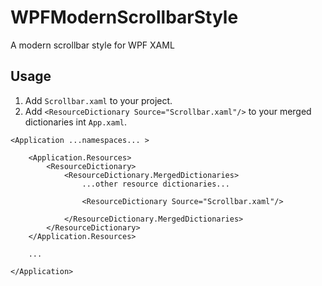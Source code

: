 # WPFModernScrollbarStyle
A modern scrollbar style for WPF XAML

## Usage

1. Add `Scrollbar.xaml` to your project.
2. Add `<ResourceDictionary Source="Scrollbar.xaml"/>` to your merged dictionaries int `App.xaml`.

```
<Application ...namespaces... >
    
    <Application.Resources>
        <ResourceDictionary>
            <ResourceDictionary.MergedDictionaries>
                ...other resource dictionaries...
                
                <ResourceDictionary Source="Scrollbar.xaml"/>
                
            </ResourceDictionary.MergedDictionaries>
        </ResourceDictionary>
    </Application.Resources>
    
    ...
    
</Application>
```
